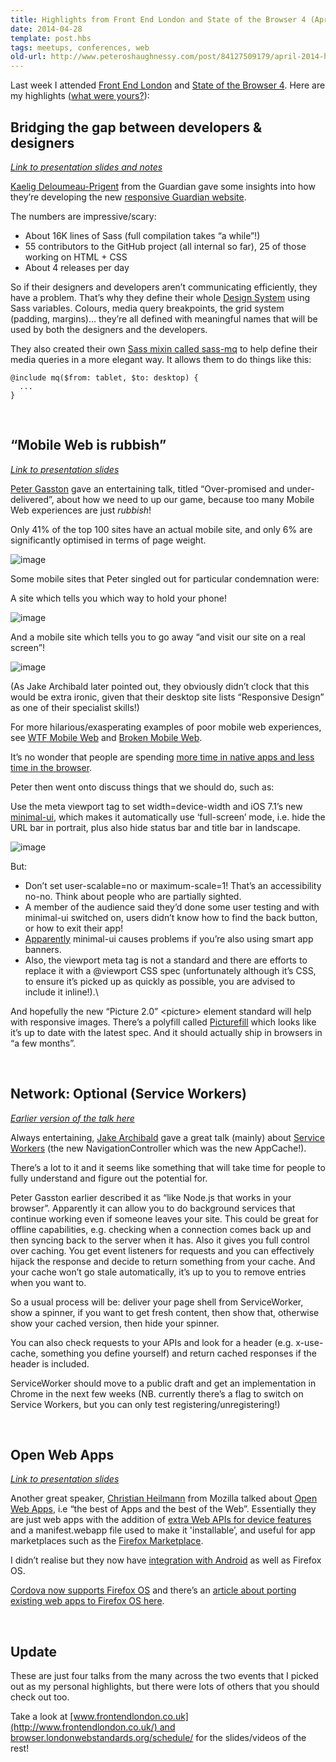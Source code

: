 ```yaml
---
title: Highlights from Front End London and State of the Browser 4 (April 2014)
date: 2014-04-28
template: post.hbs
tags: meetups, conferences, web
old-url: http://www.peteroshaughnessy.com/post/84127509179/april-2014-highlights-from-front-end-london-and
---
```


Last week I attended [Front End
London](http://www.frontendlondon.co.uk/) and [State of the Browser
4](http://browser.londonwebstandards.org/). Here are my highlights
([what were yours?](http://twitter.com/home/?status=@poshaughnessy)):
 
## Bridging the gap between developers & designers

*[Link to presentation slides and notes](http://www.slideshare.net/kaelig)*

[Kaelig Deloumeau-Prigent](https://twitter.com/kaelig) from the Guardian
gave some insights into how they’re developing the new [responsive
Guardian website](http://www.theguardian.com/uk?view=mobile).

The numbers are impressive/scary:

-   About 16K lines of Sass (full compilation takes “a while”!)
-   55 contributors to the GitHub project (all internal so far), 25 of
    those working on HTML + CSS
-   About 4 releases per day

So if their designers and developers aren’t communicating efficiently,
they have a problem. That’s why they define their whole [Design
System](http://css-tricks.com/design-systems-building-future/) using
Sass variables. Colours, media query breakpoints, the grid system
(padding, margins)… they’re all defined with meaningful names that will
be used by both the designers and the developers.

They also created their own [Sass mixin called
sass-mq](https://github.com/guardian/sass-mq) to help define their media
queries in a more elegant way. It allows them to do things like this:

    @include mq($from: tablet, $to: desktop) {
      ...
    }

   

## “Mobile Web is rubbish”

*[Link to presentation slides](https://speakerdeck.com/stopsatgreen/over-promised-and-under-delivered)*

[Peter Gasston](https://twitter.com/stopsatgreen) gave an entertaining
talk, titled “Over-promised and under-delivered”, about how we need to
up our game, because too many Mobile Web experiences are just *rubbish*!

Only 41% of the top 100 sites have an actual mobile site, and only 6%
are significantly optimised in terms of page weight.

![image](http://33.media.tumblr.com/9d1461751f69d7a00a2f53fdbf44e342/tumblr_inline_n4qwnbXK9m1r5besl.png)

Some mobile sites that Peter singled out for particular
condemnation were:

A site which tells you which way to hold your phone!

![image](http://31.media.tumblr.com/e578abe99a16fed67db7bc8f392337c4/tumblr_inline_n4qwo0wBwp1r5besl.png)

And a mobile site which tells you to go away “and visit our site on a
real screen”!

![image](http://33.media.tumblr.com/194aa11bdff4bf64e1262970ba5b8da4/tumblr_inline_n4qwohZINu1r5besl.png)

(As Jake Archibald later pointed out, they obviously didn’t clock that
this would be extra ironic, given that their desktop site lists
“Responsive Design” as one of their specialist skills!)

For more hilarious/exasperating examples of poor mobile web experiences,
see [WTF Mobile
Web](http://wtfmobileweb.com/ "http://wtfmobileweb.com/") and [Broken
Mobile
Web](http://brokenmobile.tumblr.com/ "http://brokenmobile.tumblr.com/").

It’s no wonder that people are spending [more time in native apps and
less time in the
browser](http://cdixon.org/2014/04/07/the-decline-of-the-mobile-web/).

Peter then went onto discuss things that we should do, such as:

Use the meta viewport tag to set
width=device-width and iOS 7.1’s new
[minimal-ui](http://www.mobilexweb.com/blog/ios-7-1-safari-minimal-ui-bugs),
which makes it automatically use ‘full-screen’ mode, i.e. hide the URL
bar in portrait, plus also hide status bar and title bar in
landscape.

![image](http://31.media.tumblr.com/2ce431ce4839332217e90efa351236df/tumblr_inline_n4qwpmif8a1r5besl.png)

But:

-   Don’t set user-scalable=no or
    maximum-scale=1! That’s an accessibility no-no. Think
    about people who are partially sighted.
-   A member of the audience said they’d done some user testing
    and with minimal-ui switched on, users didn’t know how
    to find the back button, or how to exit their app!
-   [Apparently](https://twitter.com/poshaughnessy/status/459454237077164032)
    minimal-ui causes problems if you’re also using smart
    app banners.
-   Also, the viewport meta tag is not a standard and there are
    efforts to replace it with a @viewport CSS spec (unfortunately
    although it’s CSS, to ensure it’s picked up as quickly as possible,
    you are advised to include it inline!).\
    

And hopefully the new “Picture 2.0” &lt;picture&gt; element
standard will help with responsive images. There’s a polyfill called
[Picturefill](http://scottjehl.github.io/picturefill/) which looks like
it’s up to date with the latest spec. And it should actually ship in
browsers in “a few months”.

 

## Network: Optional (Service Workers)

*[Earlier version of the talk here](https://speakerdeck.com/jaffathecake/network-optional)*

Always entertaining, [Jake Archibald](https://twitter.com/jaffathecake)
gave a great talk (mainly) about [Service
Workers](https://github.com/slightlyoff/ServiceWorker) (the new
NavigationController which was the new AppCache!).

There’s a lot to it and it seems like something that will take time for
people to fully understand and figure out the potential for.

Peter Gasston earlier described it as “like Node.js that works in your
browser”. Apparently it can allow you to do background services that
continue working even if someone leaves your site. This could be great
for offline capabilities, e.g. checking when a connection comes back up
and then syncing back to the server when it has. Also it gives you full
control over caching. You get event listeners for requests and you can
effectively hijack the response and decide to return something from your
cache. And your cache won’t go stale automatically, it’s up to you to
remove entries when you want to.

So a usual process will be: deliver your page shell from ServiceWorker,
show a spinner, if you want to get fresh content, then show that,
otherwise show your cached version, then hide your spinner.

You can also check requests to your APIs and look for a header (e.g.
x-use-cache, something you define yourself) and return cached responses
if the header is included.

ServiceWorker should move to a public draft and get an implementation in
Chrome in the next few weeks (NB. currently there’s a flag to switch on
Service Workers, but you can only test registering/unregistering!)

 

## Open Web Apps

*[Link to presentation slides](http://www.slideshare.net/cheilmann/open-web-apps-state-of-the-browser-2014)*

Another great speaker, [Christian
Heilmann](http://www.twitter.com/codepo8) from Mozilla talked about
[Open Web Apps](https://developer.mozilla.org/en-US/Apps/Quickstart),
i.e “the best of Apps and the best of the Web”. Essentially they are
just web apps with the addition of [extra Web APIs for device
features](https://developer.mozilla.org/en-US/Apps/Quickstart#Web_API_functionality)
and a manifest.webapp file used to make it 'installable’,
and useful for app marketplaces such as the [Firefox
Marketplace](https://marketplace.firefox.com/).

I didn’t realise but they now have [integration with
Android](http://hacks.mozilla.org/2014/03/better-integration-for-open-web-apps-on-android/)
as well as Firefox OS.

[Cordova now supports Firefox
OS](https://hacks.mozilla.org/2014/02/building-cordova-apps-for-firefox-os/)
and there’s an [article about porting existing web apps to Firefox OS
here](https://hacks.mozilla.org/2013/12/write-elsewhere-run-on-firefox/).

 

## Update

These are just four talks from the many across the two events that
I picked out as my personal highlights, but there were lots of others
that you should check out too.

Take a look
at [www.frontendlondon.co.uk](http://www.frontendlondon.co.uk/) and
[browser.londonwebstandards.org/schedule/](http://browser.londonwebstandards.org/schedule/)
for the slides/videos of the rest!

 

